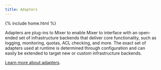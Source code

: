 ```yaml
---
title: Adapters
---
```

{% include home.html %}

Adapters are plug-ins to Mixer to enable Mixer to interface with an open-ended
set of infrastructure backends that deliver core functionality, such as logging,
monitoring, quotas, ACL checking, and more.
The exact set of adapters used at runtime is determined through configuration and can easily be
extended to target new or custom infrastructure backends.

[Learn more about adapters]({{home}}/docs/concepts/policy-and-control/mixer.html#adapters).
